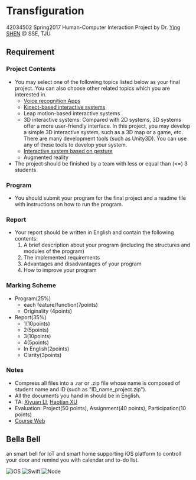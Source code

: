 # Transfiguration
42034502 Spring2017 Human-Computer Interaction Project by Dr. [Ying SHEN](mailto:yingshen@tongji.edu.cn) @ SSE, TJU

## Requirement

### Project Contents

- You may select one of the following topics listed below as your final project. You can also choose other related topics which you are interested in.
  - [Voice recognition Apps](http://sse.tongji.edu.cn/yingshen/course/HCI2017Spring/projects/Voice%20Recognition%20App.docx)
  - [Kinect-based interactive systems](http://sse.tongji.edu.cn/yingshen/course/HCI2017Spring/projects/A%20Kinect-based%20interactive%20system.docx)
  - Leap motion-based interactive systems
  - 3D interactive systems: Compared with 2D systems, 3D systems offer a more user-friendly interface. In this project, you may develop a simple 3D interactive system, such as a 3D map or a game, etc. There are many development tools (such as Unity3D). You can use any of these tools to develop your system.
  - [Interactive system based on gesture](http://sse.tongji.edu.cn/yingshen/course/HCI2017Spring/projects/Gesture%20recognition.docx)
  - Augmented reality
- The project should be finished by a team with less or equal than (<=) 3 students

### Program

- You should submit your program for the final project and a readme file with instructions on how to run the program.

### Report

- Your report should be written in English and contain the following contents:
  1. A brief description about your program (including the structures and modules of the program)
  2. The implemented requirements
  3. Advantages and disadvantages of your program
  4. How to improve your program

### Marking Scheme

- Program(25%)
  - each feature/function(7points)
  - Originality (4points)
- Report(35%)
  - 1(10points)
  - 2(5points)
  - 3(10points)
  - 4(5points)
  - In English(2points)
  - Clarity(3points)

### Notes

- Compress all files into a .rar or .zip file whose name is composed of student name and ID (such as "ID_name_project.zip").
- All the documents you hand in should be in English.
- TA: [Xiyuan LI](mailto:lixiyuan00100@126.com), [Haotian XU](mailto:htxu@tongji.edu.cn)
- Evaluation: Project(50 points), Assignment(40 points), Participation(10 points)
- [Course Web](http://sse.tongji.edu.cn/yingshen/course/HCI2017Spring/index.html)


## Bella Bell

an smart bell for IoT and smart home supporting iOS platform to controll your door and remind you with calendar and to-do list.

![iOS](https://img.shields.io/badge/iOS-10.3-brightgreen.svg) ![Swift](https://img.shields.io/badge/Swift-3-blue.svg) ![Node](https://img.shields.io/badge/Node-8.0.0-orange.svg)

